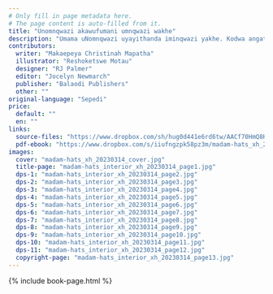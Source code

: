 ```yaml
---
# Only fill in page metadata here.
# The page content is auto-filled from it.
title: "Unomnqwazi akawufumani umnqwazi wakhe"
description: "Umama uNomnqwazi uyayithanda iminqwazi yakhe. Kodwa angathini xa unokulahleka owona mnqwazi wakhe awuthandayo?"
contributors:
  writer: "Makaepeya Christinah Mapatha"
  illustrator: "Reshoketswe Motau"
  designer: "RJ Palmer"
  editor: "Jocelyn Newmarch"
  publisher: "Balaodi Publishers"
  other: ""
original-language: "Sepedi"
price:
  default: ""
  en: ""
links:
  source-files: "https://www.dropbox.com/sh/hug0d441e6rd6tw/AACf70HmQ8KR7YAiDZyMf_50a?dl=0"
  pdf-ebook: "https://www.dropbox.com/s/iiufngzpk58pz3m/madam-hats_xh_20230314.pdf?dl=0"
images:
  cover: "madam-hats_xh_20230314_cover.jpg"
  title-page: "madam-hats_interior_xh_20230314_page1.jpg"
  dps-1: "madam-hats_interior_xh_20230314_page2.jpg"
  dps-2: "madam-hats_interior_xh_20230314_page3.jpg"
  dps-3: "madam-hats_interior_xh_20230314_page4.jpg"
  dps-4: "madam-hats_interior_xh_20230314_page5.jpg"
  dps-5: "madam-hats_interior_xh_20230314_page6.jpg"
  dps-6: "madam-hats_interior_xh_20230314_page7.jpg"
  dps-7: "madam-hats_interior_xh_20230314_page8.jpg"
  dps-8: "madam-hats_interior_xh_20230314_page9.jpg"
  dps-9: "madam-hats_interior_xh_20230314_page10.jpg"
  dps-10: "madam-hats_interior_xh_20230314_page11.jpg"
  dps-11: "madam-hats_interior_xh_20230314_page12.jpg"
  copyright-page: "madam-hats_interior_xh_20230314_page13.jpg"
---
```


{% include book-page.html %}
